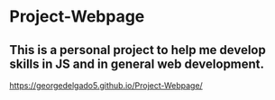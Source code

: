# Project-Webpage
## This is a personal project to help me develop skills in JS and in general web development.

https://georgedelgado5.github.io/Project-Webpage/